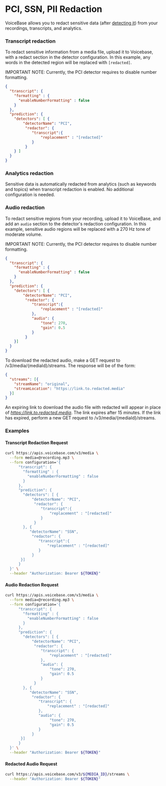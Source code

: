 # PCI, SSN, PII Redaction


VoiceBase allows you to redact sensitive data (after [detecting it](pci-ssn-pii-detection.html)) from your recordings, transcripts, and analytics.


### Transcript redaction

To redact sensitive information from a media file, upload it to Voicebase, with a redact section in the detector configuration. In this example, any words in the detected region will be replaced with `[redacted]`.

IMPORTANT NOTE: Currently, the PCI detector requires to disable number formatting.

```json
{  
  "transcript": {
    "formatting" : {
      "enableNumberFormatting" : false
    }
  },
  "prediction": {
    "detectors": [ {
        "detectorName": "PCI",
         "redactor": {
            "transcript":{
                "replacement" : "[redacted]"
            }
         }
    } ]
  }
}
```

### Analytics redaction

Sensitive data is automatically redacted from analytics (such as keywords and topics) when transcript redaction is enabled. No additional configuration is needed.

### Audio redaction

To redact sensitive regions from your recording, upload it to VoiceBase, and add an `audio` section to the detector's redaction configuration. In this example, sensitive audio regions will be replaced with a 270 Hz tone of moderate volume.

IMPORTANT NOTE: Currently, the PCI detector requires to disable number formatting.

```json
{  
  "transcript": {
    "formatting" : {
      "enableNumberFormatting" : false
    }
  },
  "prediction": {
    "detectors": [ {
        "detectorName": "PCI",
         "redactor": {
            "transcript":{
                "replacement" : "[redacted]"
            },
            "audio": {
                "tone": 270,
                "gain": 0.5
            }
         }
    }]
  }
}
```

To download the redacted audio, make a GET request to /v3/media/{mediaId}/streams. The response will be of the form:

```json
{
  "streams": [{
    "streamName": "original",
    "streamLocation": "https://link.to.redacted.media"
  }]
}

```

An expiring link to download the audio file with redacted will appear in place of *https://link.to.redacted.media*. The link expires after 15 minutes. If the link has expired, perform a new GET request to /v3/media/{mediaId}/streams.

### Examples

#### Transcript Redaction Request

```bash
curl https://apis.voicebase.com/v3/media \
  --form media=@recording.mp3 \
  --form configuration='{
      "transcript": {
        "formatting" : {
          "enableNumberFormatting" : false
        }
      },
      "prediction": {
        "detectors": [ {
            "detectorName": "PCI",
             "redactor": {
                "transcript":{
                    "replacement" : "[redacted]"
                }
             }
        }, {
           "detectorName": "SSN",
            "redactor": {
               "transcript":{
                   "replacement" : "[redacted]"
               }
            }
       }]
      }
  }' \
  --header "Authorization: Bearer ${TOKEN}"
```

#### Audio Redaction Request

```bash
curl https://apis.voicebase.com/v3/media \
  --form media=@recording.mp3 \
  --form configuration='{
      "transcript": {
        "formatting" : {
          "enableNumberFormatting" : false
        }
      },
      "prediction": {
        "detectors": [ {
            "detectorName": "PCI",
             "redactor": {
                "transcript": {
                    "replacement" : "[redacted]"
                },
                "audio": {
                    "tone": 270,
                    "gain": 0.5
                }
             }
        }, {
           "detectorName": "SSN",
            "redactor": {
               "transcript": {
                   "replacement" : "[redacted]"
               },
               "audio": {
                    "tone": 270,
                    "gain": 0.5
               }
            }
       }]
      }
  }' \
  --header "Authorization: Bearer ${TOKEN}"
```

#### Redacted Audio Request

```bash
curl https://apis.voicebase.com/v3/${MEDIA_ID}/streams \
  --header "Authorization: Bearer ${TOKEN}"
```
